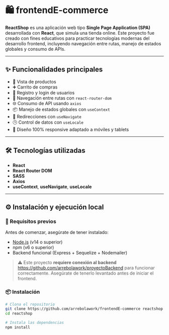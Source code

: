 # 🛍️ frontendE-commerce

**ReactShop** es una aplicación web tipo **Single Page Application (SPA)** desarrollada con **React**, que simula una tienda online. Este proyecto fue creado con fines educativos para practicar tecnologías modernas del desarrollo frontend, incluyendo navegación entre rutas, manejo de estados globales y consumo de APIs.

---

## ✨ Funcionalidades principales

- 🛒 Vista de productos
- ➕ Carrito de compras
- 🔐 Registro y login de usuarios
- 🔄 Navegación entre rutas con `react-router-dom`
- 🌐 Consumo de API usando `axios`
- 📦 Manejo de estados globales con `useContext`
- 🚀 Redirecciones con `useNavigate`
- 🕒 Control de datos con `useLocale`
- 📱 Diseño 100% responsive adaptado a móviles y tablets

---

## 🛠️ Tecnologías utilizadas

- **React**
- **React Router DOM**
- **SASS**
- **Axios**
- **useContext**, **useNavigate**, **useLocale**

---

## ⚙️ Instalación y ejecución local

### 🔧 Requisitos previos

Antes de comenzar, asegúrate de tener instalado:

- [Node.js](https://nodejs.org/) (v14 o superior)
- npm (v6 o superior)
- Backend funcional (Express + Sequelize + Nodemailer)

> ⚠️ Este proyecto **requiere conexión al backend** https://github.com/arrebolawork/proyectoBackend para funcionar correctamente. Asegúrate de tenerlo levantado antes de iniciar el frontend.

### 📦 Instalación

```bash
# Clona el repositorio
git clone https://github.com/arrebolawork/frontendE-commerce reactshop
cd reactshop

# Instala las dependencias
npm install
```
